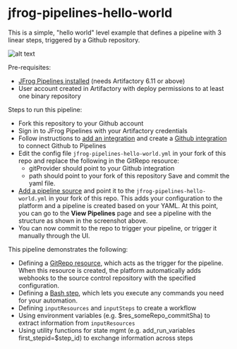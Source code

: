 # jfrog-pipelines-hello-world

This is a simple, "hello world" level example that defines a pipeline with 3 linear steps, triggered by a Github repository.

![alt text](https://github.com/manishas-jfrog/jfrog-pipelines-hello-world/blob/master/images/hello-world-pipeline-image.png "JFrog Pipelines Hello world")

Pre-requisites:

- [JFrog Pipelines installed](https://www.jfrog.com/confluence/display/CICD/Installing+JFrog+Pipelines) (needs Artifactory 6.11 or above)
- User account created in Artifactory with deploy permissions to at least one binary repository  

Steps to run this pipeline:

- Fork this repository to your Github account
- Sign in to JFrog Pipelines with your Artifactory credentials
- Follow instructions to [add an integration](https://www.jfrog.com/confluence/display/CICD/Adding+Integrations) and create a [Github integration](https://www.jfrog.com/confluence/display/CICD/GitHub+Integration) to connect Github to Pipelines
- Edit the config file `jfrog-pipelines-hello-world.yml` in your fork of this repo and replace the following in the GitRepo resource:
    - gitProvider should point to your Github integration
    - path should point to your fork of this repository
  Save and commit the yaml file.  
- [Add a pipeline source](https://www.jfrog.com/confluence/display/CICD/Adding+a+Pipeline+Source) and point it to the `jfrog-pipelines-hello-world.yml` in your fork of this repo. This adds your configuration to the platform and a pipeline is created based on your YAML. At this point, you can go to the **View Pipelines** page and see a pipeline with the structure as shown in the screenshot above.
- You can now commit to the repo to trigger your pipeline, or trigger it manually through the UI.

This pipeline demonstrates the following:

- Defining a [GitRepo resource](https://www.jfrog.com/confluence/display/CICD/GitRepo), which acts as the trigger for the pipeline. When this resource is created, the platform automatically adds webhooks to the source control repository with the specified configuration.
- Defining a [Bash step](https://www.jfrog.com/confluence/display/CICD/Bash), which lets you execute any commands you need for your automation.
- Defining `inputResources` and `inputSteps` to create a workflow
- Using environment variables (e.g. $res_someRepo_commitSha) to extract information from `inputResources`
- Using utility functions for state mgmt (e.g. add_run_variables first_stepid=$step_id) to exchange information across steps

